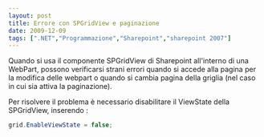 ```yaml
---
layout: post
title: Errore con SPGridView e paginazione
date: 2009-12-09
tags: [".NET","Programmazione","Sharepoint","sharepoint 2007"]
---
```


Quando si usa il componente SPGridView di Sharepoint all'interno di una WebPart, possono verificarsi strani errori quando si accede alla pagina per la modifica delle webpart o quando si cambia pagina della griglia (nel caso in cui sia attiva la paginazione).

Per risolvere il problema è necessario disabilitare il ViewState della SPGridView, inserendo :
``` cs
grid.EnableViewState = false;
```